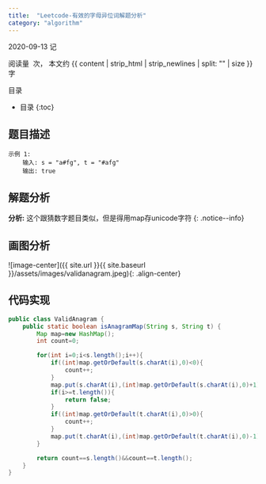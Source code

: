 ```yaml
---
title:  "Leetcode-有效的字母异位词解题分析"
category: "algorithm"
---
```


2020-09-13 记

<script async src="//busuanzi.ibruce.info/busuanzi/2.3/busuanzi.pure.mini.js">
</script>
<span id="busuanzi_container_page_pv">
  阅读量&nbsp;<span id="busuanzi_value_page_pv"></span>&nbsp;次，
</span>本文约 {{ content | strip_html | strip_newlines | split: "" | size }} 字

目录
* 目录
{:toc}

## 题目描述

```
示例 1:
    输入: s = "a#fg", t = "#afg"
    输出: true
```

## 解题分析

**分析:** 这个跟猜数字题目类似，但是得用map存unicode字符
{: .notice--info}

## 画图分析

![image-center]({{ site.url }}{{ site.baseurl }}/assets/images/validanagram.jpeg){: .align-center}

## 代码实现

```java
public class ValidAnagram {
    public static boolean isAnagramMap(String s, String t) {
        Map map=new HashMap();
        int count=0;

        for(int i=0;i<s.length();i++){
            if((int)map.getOrDefault(s.charAt(i),0)<0){
                count++;
            }
            map.put(s.charAt(i),(int)map.getOrDefault(s.charAt(i),0)+1);
            if(i>=t.length()){
                return false;
            }
            if((int)map.getOrDefault(t.charAt(i),0)>0){
                count++;
            }
            map.put(t.charAt(i),(int)map.getOrDefault(t.charAt(i),0)-1);
        }

        return count==s.length()&&count==t.length();
    }
}
```